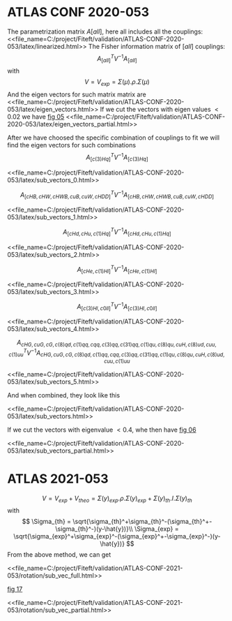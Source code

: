 # ATLAS CONF 2020-053
The parametrization matrix $A[all]$, here all includes all the couplings:
<<file_name=C:/project/Fiteft/validation/ATLAS-CONF-2020-053/latex/linearized.html>>
The Fisher information matrix of $[all]$ couplings:
$$
A_{[all]}^T V^{-1}A_{[all]}
$$
with
$$
V=V_{exp} = \Sigma(\mu).\rho.\Sigma(\mu)
$$
And the eigen vectors for such matrix matrix are
<<file_name=C:/project/Fiteft/validation/ATLAS-CONF-2020-053/latex/eigen_vectors.html>>
If we cut the vectors with eigen values $<0.02$ we have [fig 05](https://atlas.web.cern.ch/Atlas/GROUPS/PHYSICS/CONFNOTES/ATLAS-CONF-2020-053/fig_05.pdf)
<<file_name=C:/project/Fiteft/validation/ATLAS-CONF-2020-053/latex/eigen_vectors_partial.html>>

After we have choosed the specific combination of couplings to fit we will find the eigen vectors for such combinations
$$
A_{[c(3)Hq]}^T V^{-1}A_{[c(3)Hq]}
$$


<<file_name=C:/project/Fiteft/validation/ATLAS-CONF-2020-053/latex/sub_vectors_0.html>>

$$
A_{[cHB,cHW,cHWB,cuB,cuW,cHDD]}^T V^{-1}A_{[cHB,cHW,cHWB,cuB,cuW,cHDD]}
$$

<<file_name=C:/project/Fiteft/validation/ATLAS-CONF-2020-053/latex/sub_vectors_1.html>>

$$
A_{[cHd, cHu,c(1)Hq]}^T V^{-1}A_{[cHd, cHu,c(1)Hq]}
$$

<<file_name=C:/project/Fiteft/validation/ATLAS-CONF-2020-053/latex/sub_vectors_2.html>>

$$
A_{[cHe,c(1)Hl]}^T V^{-1}A_{[cHe,c(1)Hl]}
$$

<<file_name=C:/project/Fiteft/validation/ATLAS-CONF-2020-053/latex/sub_vectors_3.html>>

$$
A_{[ c(3)Hl, c0ll]}^T V^{-1}A_{[ c(3)Hl, c0ll]}
$$

<<file_name=C:/project/Fiteft/validation/ATLAS-CONF-2020-053/latex/sub_vectors_4.html>>

$$
A_{ cHG, cuG, cG,c(8)qd, c(1)qq, cqq, c(3)qq, c(31)qq, c(1)qu, c(8)qu,cuH, c(8)ud, cuu, c(1)uu}^T V^{-1}A_{ cHG, cuG, cG,c(8)qd, c(1)qq, cqq, c(3)qq, c(31)qq, c(1)qu, c(8)qu,cuH, c(8)ud, cuu, c(1)uu}
$$

<<file_name=C:/project/Fiteft/validation/ATLAS-CONF-2020-053/latex/sub_vectors_5.html>>

And when combined, they look like this

<<file_name=C:/project/Fiteft/validation/ATLAS-CONF-2020-053/latex/sub_vectors.html>>

If we cut the vectors with eigenvalue $<0.4$, whe then have [fig 06](https://atlas.web.cern.ch/Atlas/GROUPS/PHYSICS/CONFNOTES/ATLAS-CONF-2020-053/fig_06.pdf)

<<file_name=C:/project/Fiteft/validation/ATLAS-CONF-2020-053/latex/sub_vectors_partial.html>>

# ATLAS 2021-053

$$
V=V_{exp} +V_{theo}= \Sigma(y)_{exp}.\rho.\Sigma(y)_{exp} +\Sigma(y)_{th}.I.\Sigma(y)_{th}
$$
with
$$
\Sigma_{th} = \sqrt{\sigma_{th}^+\sigma_{th}^-(\sigma_{th}^+-\sigma_{th}^-)(y-\hat{y})}\\
\Sigma_{exp} = \sqrt{\sigma_{exp}^+\sigma_{exp}^-(\sigma_{exp}^+-\sigma_{exp}^-)(y-\hat{y})}
$$
From the above method, we can get

<<file_name=C:/project/Fiteft/validation/ATLAS-CONF-2021-053/rotation/sub_vec_full.html>>

[fig 17](https://atlas.web.cern.ch/Atlas/GROUPS/PHYSICS/CONFNOTES/ATLAS-CONF-2021-053/fig_17.png)

<<file_name=C:/project/Fiteft/validation/ATLAS-CONF-2021-053/rotation/sub_vec_partial.html>>
